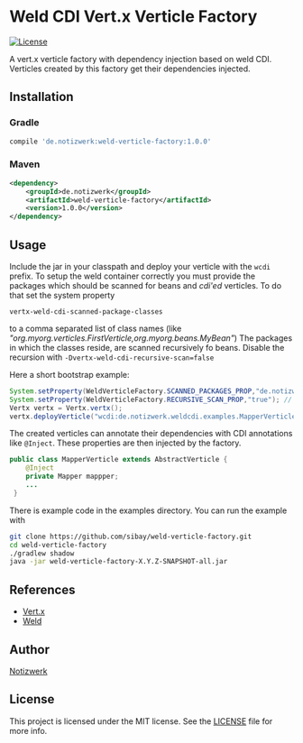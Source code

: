 # Weld CDI Vert.x Verticle Factory

[![License](http://img.shields.io/:license-mit-blue.svg?style=flat)](http://doge.mit-license.org)

A vert.x verticle factory with dependency injection based on weld CDI. Verticles created by this factory get their dependencies injected.

## Installation

### Gradle

```gradle
compile 'de.notizwerk:weld-verticle-factory:1.0.0'
```

### Maven

```xml
<dependency>
    <groupId>de.notizwerk</groupId>
    <artifactId>weld-verticle-factory</artifactId>
    <version>1.0.0</version>
</dependency>
```

## Usage

Include the jar in your classpath and deploy your verticle with the ```wcdi``` prefix. To setup the weld container correctly you must provide
the packages which should be scanned for beans and _cdi'ed_ verticles. To do that set the system property 

```vertx-weld-cdi-scanned-package-classes```

to a comma separated list of class names (like _"org.myorg.verticles.FirstVerticle,org.myorg.beans.MyBean"_)  The packages in which the classes reside, are scanned recursively fo beans. Disable the recursion with ```-Dvertx-weld-cdi-recursive-scan=false``` 

Here a short bootstrap example:
```java
System.setProperty(WeldVerticleFactory.SCANNED_PACKAGES_PROP,"de.notizwerk.weldcdi.examples.Bootstrap");
System.setProperty(WeldVerticleFactory.RECURSIVE_SCAN_PROP,"true"); // is true by default
Vertx vertx = Vertx.vertx();
vertx.deployVerticle("wcdi:de.notizwerk.weldcdi.examples.MapperVerticle");
```

The created verticles can annotate their dependencies with CDI annotations like `@Inject`. These properties are then injected by the factory.
```java
public class MapperVerticle extends AbstractVerticle {
    @Inject
    private Mapper mappper;
    ...
 }
```


There is example code in the examples directory. You can run the example with

```bash
git clone https://github.com/sibay/weld-verticle-factory.git
cd weld-verticle-factory
./gradlew shadow
java -jar weld-verticle-factory-X.Y.Z-SNAPSHOT-all.jar
```

## References

* [Vert.x](vertx.io)
* [Weld](http://weld.cdi-spec.org/)

## Author

[Notizwerk](notizwerk.de)

## License

This project is licensed under the MIT license. See the [LICENSE](LICENSE.txt) file for more info.
